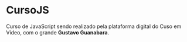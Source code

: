 # CursoJS

<p> Curso de JavaScript sendo realizado pela plataforma digital do Cuso em Vídeo, com o grande <strong>Gustavo Guanabara</strong>.</p>
